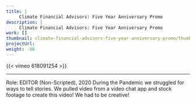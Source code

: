 ```yaml
---
title: |
     Climate Financial Advisors: Five Year Anniversary Promo
description: |
     Climate Financial Advisors: Five Year Anniversary Promo
work: []
thumbnail: climate-financial-advisors-five-year-anniversary-promo/thumbnail.jpg
projectUrl:
weight: -86
---
```

{{< vimeo 618091254 >}}

***

Role: EDITOR (Non-Scripted), 2020
During the Pandemic we struggled for ways to tell stories. We pulled video from a video chat app and stock footage to create this video! We had to be creative!
